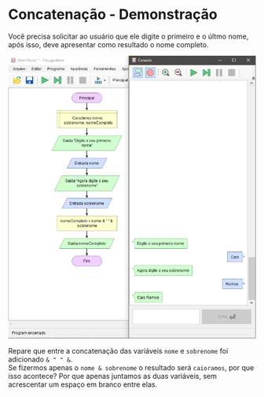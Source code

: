# Concatenação - Demonstração

Você precisa solicitar ao usuário que ele digite o primeiro e o últmo nome, após isso, deve apresentar como resultado o nome completo.

<P align="center">
    <img src="../assets/demo_concatenacao.png">
</p>

Repare que entre a concatenação das variáveis `nome` e `sobrenome` foi adicionado `& " " &`.  
Se fizermos apenas o `nome & sobrenome` o resultado será `caioramos`, por que isso acontece? Por que apenas juntamos as duas variáveis, sem acrescentar um espaço em branco entre elas.